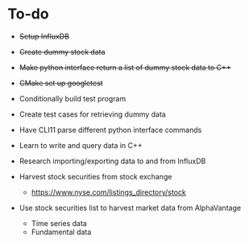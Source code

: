 # To-do
- ~~Setup InfluxDB~~
- ~~Create dummy stock data~~
- ~~Make python interface return a list of dummy stock data to C++~~
- ~~CMake set up googletest~~

- Conditionally build test program
- Create test cases for retrieving dummy data

- Have CLI11 parse different python interface commands

- Learn to write and query data in C++

- Research importing/exporting data to and from InfluxDB

- Harvest stock securities from stock exchange
    - https://www.nyse.com/listings_directory/stock
- Use stock securities list to harvest market data from AlphaVantage
    - Time series data
    - Fundamental data
